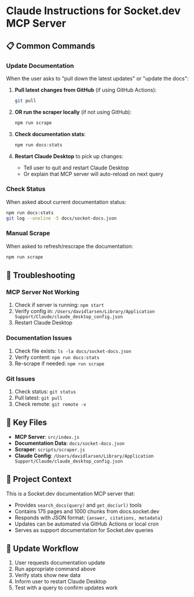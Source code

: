# Claude Instructions for Socket.dev MCP Server

## 📋 Common Commands

### Update Documentation
When the user asks to "pull down the latest updates" or "update the docs":

1. **Pull latest changes from GitHub** (if using GitHub Actions):
   ```bash
   git pull
   ```

2. **OR run the scraper locally** (if not using GitHub):
   ```bash
   npm run scrape
   ```

3. **Check documentation stats**:
   ```bash
   npm run docs:stats
   ```

4. **Restart Claude Desktop** to pick up changes:
   - Tell user to quit and restart Claude Desktop
   - Or explain that MCP server will auto-reload on next query

### Check Status
When asked about current documentation status:
```bash
npm run docs:stats
git log --oneline -5 docs/socket-docs.json
```

### Manual Scrape
When asked to refresh/rescrape the documentation:
```bash
npm run scrape
```

## 🔧 Troubleshooting

### MCP Server Not Working
1. Check if server is running: `npm start`
2. Verify config in: `/Users/davidlarsen/Library/Application Support/Claude/claude_desktop_config.json`
3. Restart Claude Desktop

### Documentation Issues
1. Check file exists: `ls -la docs/socket-docs.json`
2. Verify content: `npm run docs:stats`
3. Re-scrape if needed: `npm run scrape`

### Git Issues
1. Check status: `git status`
2. Pull latest: `git pull`
3. Check remote: `git remote -v`

## 📁 Key Files
- **MCP Server**: `src/index.js`
- **Documentation Data**: `docs/socket-docs.json`
- **Scraper**: `scripts/scraper.js`
- **Claude Config**: `/Users/davidlarsen/Library/Application Support/Claude/claude_desktop_config.json`

## 🎯 Project Context
This is a Socket.dev documentation MCP server that:
- Provides `search_docs(query)` and `get_doc(url)` tools
- Contains 175 pages and 1000 chunks from docs.socket.dev
- Responds with JSON format: `{answer, citations, metadata}`
- Updates can be automated via GitHub Actions or local cron
- Serves as support documentation for Socket.dev queries

## 🔄 Update Workflow
1. User requests documentation update
2. Run appropriate command above
3. Verify stats show new data
4. Inform user to restart Claude Desktop
5. Test with a query to confirm updates work